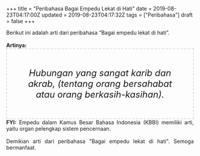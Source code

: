 +++
title = "Peribahasa Bagai Empedu Lekat di Hati"
date = 2019-08-23T04:17:00Z
updated = 2019-08-23T04:17:32Z
tags = ["Peribahasa"]
draft = false
+++

<div dir="ltr" style="text-align: left;" trbidi="on"><div style="text-align: justify;">Berikut ini adalah arti dari peribahasa “Bagai empedu lekat di hati”.</div><br /><div style="text-align: justify;"><b>Artinya:</b></div><div style="border: 2px dashed #ddd; font-size: 24px; height: auto; margin: 0 auto; padding: 50px; text-align: center; width: auto;"><i>Hubungan yang sangat karib dan akrab, (tentang orang bersahabat atau orang berkasih-kasihan).</i></div><div style="text-align: justify;"><b>FYI:</b> Empedu dalam Kamus Besar Bahasa Indonesia (KBBI) memiliki arti, yaitu organ pelengkap sistem pencernaan.<br /><br /></div><div style="text-align: justify;">Demikian arti dari peribahasa "Bagai empedu lekat di hati". Semoga bermanfaat.</div></div>
